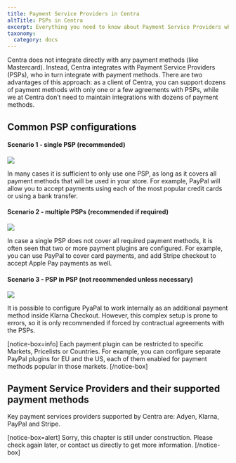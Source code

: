 ```yaml
---
title: Payment Service Providers in Centra
altTitle: PSPs in Centra
excerpt: Everything you need to know about Payment Service Providers who integrate with Centra, including a list of payment methods available with each of them.
taxonomy:
  category: docs
---
```


Centra does not integrate directly with any payment methods (like Mastercard). Instead, Centra integrates with Payment Service Providers (PSPs), who in turn integrate with payment methods. There are two advantages of this approach: as a client of Centra, you can support dozens of payment methods with only one or a few agreements with PSPs, while we at Centra don’t need to maintain integrations with dozens of payment methods. 

## Common PSP configurations

#### Scenario 1 - single PSP (recommended)

![](payment-setup1.png)

In many cases it is sufficient to only use one PSP, as long as it covers all payment methods that will be used in your store. For example, PayPal will allow you to accept payments using each of the most popular credit cards or using a bank transfer.

#### Scenario 2 - multiple PSPs (recommended if required)

![](payment-setup2.png)

In case a single PSP does not cover all required payment methods, it is often seen that two or more payment plugins are configured. For example, you can use PayPal to cover card payments, and add Stripe checkout to accept Apple Pay payments as well.

#### Scenario 3 - PSP in PSP (not recommended unless necessary)

![](payment-setup3.png)

It is possible to configure PyaPal to work internally as an additional payment method inside Klarna Checkout. However, this complex setup is prone to errors, so it is only recommended if forced by contractual agreements with the PSPs.

[notice-box=info]
Each payment plugin can be restricted to specific Markets, Pricelists or Countries. For example, you can configure separate PayPal plugins for EU and the US, each of them enabled for payment methods popular in those markets.
[/notice-box]

## Payment Service Providers and their supported payment methods

Key payment services providers supported by Centra are: Adyen, Klarna, PayPal and Stripe.

[notice-box=alert]
Sorry, this chapter is still under construction. Please check again later, or contact us directly to get more information.
[/notice-box]

<!--
|  | Adyen | Klarna | PayPal | Stripe |
|---|---|---|---|---|
| Credit card - Mastercard | ✓ | ✓ | ✓ | ✓ |
| Credit card - Visa | ✓ | ✓ | ✓ | ✓ |
| Credit card - Maestro | ✓ | ✓ | ✓ | ✓ |
| Credit card - Amex | ✓ | ✓ | ✓ | ✓ |
| Bank transfer |  |  |  |  |
| Apple Pay |  |  |  | ✓ |
| Google Pay |  |  |  |  |
| Swish | ✓ |  |  |  |
| Alipay | ✓ |  |  |  |
| UnionPay | ✓ |  |  |  |
| WeChat Pay | ✓ |  |  |  |
| Trustly | ✓ |  |  |  |
| Buy now, pay later |  | ✓ |  |  |
| BLIK |  |  |  |  |
| Sofort | ✓ |  |  |  |
| Open Banking | ✓ |  |  |  |
| Ideal NL |  | ✓ |  |  |
-->
